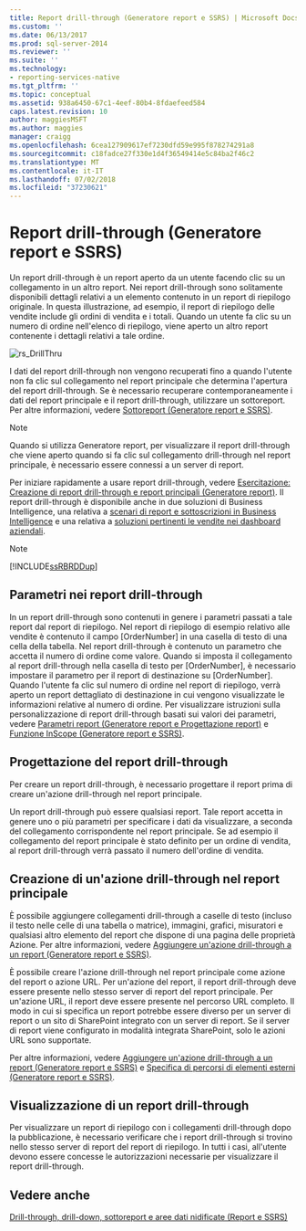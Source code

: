 ```yaml
---
title: Report drill-through (Generatore report e SSRS) | Microsoft Docs
ms.custom: ''
ms.date: 06/13/2017
ms.prod: sql-server-2014
ms.reviewer: ''
ms.suite: ''
ms.technology:
- reporting-services-native
ms.tgt_pltfrm: ''
ms.topic: conceptual
ms.assetid: 938a6450-67c1-4eef-80b4-8fdaefeed584
caps.latest.revision: 10
author: maggiesMSFT
ms.author: maggies
manager: craigg
ms.openlocfilehash: 6cea127909617ef7230dfd59e995f878274291a8
ms.sourcegitcommit: c18fadce27f330e1d4f36549414e5c84ba2f46c2
ms.translationtype: MT
ms.contentlocale: it-IT
ms.lasthandoff: 07/02/2018
ms.locfileid: "37230621"
---
```

# <a name="drillthrough-reports-report-builder-and-ssrs"></a>Report drill-through (Generatore report e SSRS)
  Un report drill-through è un report aperto da un utente facendo clic su un collegamento in un altro report. Nei report drill-through sono solitamente disponibili dettagli relativi a un elemento contenuto in un report di riepilogo originale. In questa illustrazione, ad esempio, il report di riepilogo delle vendite include gli ordini di vendita e i totali. Quando un utente fa clic su un numero di ordine nell'elenco di riepilogo, viene aperto un altro report contenente i dettagli relativi a tale ordine.  
  
 ![rs_DrillThru](../media/rs-drillthru.gif "rs_DrillThru")  
  
 I dati del report drill-through non vengono recuperati fino a quando l'utente non fa clic sul collegamento nel report principale che determina l'apertura del report drill-through. Se è necessario recuperare contemporaneamente i dati del report principale e il report drill-through, utilizzare un sottoreport. Per altre informazioni, vedere [Sottoreport &#40;Generatore report e SSRS&#41;](subreports-report-builder-and-ssrs.md).  
  
> [!NOTE]  
>  Quando si utilizza Generatore report, per visualizzare il report drill-through che viene aperto quando si fa clic sul collegamento drill-through nel report principale, è necessario essere connessi a un server di report.  
  
 Per iniziare rapidamente a usare report drill-through, vedere [Esercitazione: Creazione di report drill-through e report principali &#40;Generatore report&#41;](../tutorial-creating-drillthrough-and-main-reports-report-builder.md). Il report drill-through è disponibile anche in due soluzioni di Business Intelligence, una relativa a [scenari di report e sottoscrizioni in Business Intelligence](http://technet.microsoft.com/bi/ff769487.aspx) e una relativa a [soluzioni pertinenti le vendite nei dashboard aziendali](http://technet.microsoft.com/bi/ff643005.aspx).  
  
> [!NOTE]  
>  [!INCLUDE[ssRBRDDup](../../includes/ssrbrddup-md.md)]  
  
## <a name="parameters-in-drillthrough-reports"></a>Parametri nei report drill-through  
 In un report drill-through sono contenuti in genere i parametri passati a tale report dal report di riepilogo. Nel report di riepilogo di esempio relativo alle vendite è contenuto il campo [OrderNumber] in una casella di testo di una cella della tabella. Nel report drill-through è contenuto un parametro che accetta il numero di ordine come valore. Quando si imposta il collegamento al report drill-through nella casella di testo per [OrderNumber], è necessario impostare il parametro per il report di destinazione su [OrderNumber]. Quando l'utente fa clic sul numero di ordine nel report di riepilogo, verrà aperto un report dettagliato di destinazione in cui vengono visualizzate le informazioni relative al numero di ordine. Per visualizzare istruzioni sulla personalizzazione di report drill-through basati sui valori dei parametri, vedere [Parametri report &#40;Generatore report e Progettazione report&#41;](report-parameters-report-builder-and-report-designer.md) e [Funzione InScope &#40;Generatore report e SSRS&#41;](report-builder-functions-inscope-function.md).  
  
## <a name="designing-the-drillthrough-report"></a>Progettazione del report drill-through  
 Per creare un report drill-through, è necessario progettare il report prima di creare un'azione drill-through nel report principale.  
  
 Un report drill-through può essere qualsiasi report. Tale report accetta in genere uno o più parametri per specificare i dati da visualizzare, a seconda del collegamento corrispondente nel report principale. Se ad esempio il collegamento del report principale è stato definito per un ordine di vendita, al report drill-through verrà passato il numero dell'ordine di vendita.  
  
## <a name="creating-a-drillthrough-action-in-the-main-report"></a>Creazione di un'azione drill-through nel report principale  
 È possibile aggiungere collegamenti drill-through a caselle di testo (incluso il testo nelle celle di una tabella o matrice), immagini, grafici, misuratori e qualsiasi altro elemento del report che dispone di una pagina delle proprietà Azione. Per altre informazioni, vedere [Aggiungere un'azione drill-through a un report &#40;Generatore report e SSRS&#41;](add-a-drillthrough-action-on-a-report-report-builder-and-ssrs.md).  
  
 È possibile creare l'azione drill-through nel report principale come azione del report o azione URL. Per un'azione del report, il report drill-through deve essere presente nello stesso server di report del report principale. Per un'azione URL, il report deve essere presente nel percorso URL completo. Il modo in cui si specifica un report potrebbe essere diverso per un server di report o un sito di SharePoint integrato con un server di report. Se il server di report viene configurato in modalità integrata SharePoint, solo le azioni URL sono supportate.  
  
 Per altre informazioni, vedere [Aggiungere un'azione drill-through a un report &#40;Generatore report e SSRS&#41;](add-a-drillthrough-action-on-a-report-report-builder-and-ssrs.md) e [Specifica di percorsi di elementi esterni &#40;Generatore report e SSRS&#41;](specifying-paths-to-external-items-report-builder-and-ssrs.md).  
  
## <a name="viewing-a-drillthrough-report"></a>Visualizzazione di un report drill-through  
 Per visualizzare un report di riepilogo con i collegamenti drill-through dopo la pubblicazione, è necessario verificare che i report drill-through si trovino nello stesso server di report del report di riepilogo. In tutti i casi, all'utente devono essere concesse le autorizzazioni necessarie per visualizzare il report drill-through.  
  
## <a name="see-also"></a>Vedere anche  
 [Drill-through, drill-down, sottoreport e aree dati nidificate &#40;Report e SSRS&#41;](drillthrough-drilldown-subreports-and-nested-data-regions.md)  
  
  
